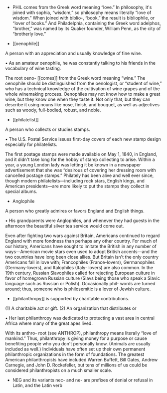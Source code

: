 - PHIL comes from the Greek word meaning “love.” In philosophy, it's joined with sophia, “wisdom,”
so  philosophy  means  literally  “love  of  wisdom.”  When  joined  with  biblio-,  “book,”  the  result  is
bibliophile, or “lover of books.” And Philadelphia, containing the Greek word adelphos, “brother,”
was named by its Quaker founder, William Penn, as the city of “brotherly love.”

- [[oenophile]] 

 A person with an appreciation and usually knowledge of fine wine. 

• As an amateur oenophile, he was constantly talking to his friends in the vocabulary of wine tasting. 

The root oeno- [[comes]] from the Greek word meaning “wine.” The oenophile should be distinguished
from the oenologist, or “student of wine,” who has a technical knowledge of the cultivation of wine
grapes and of the whole winemaking process. Oenophiles may not know how to make a great wine,
but  they  know  one  when  they  taste  it.  Not  only  that,  but  they  can  describe  it  using  nouns  like  nose,
finish, and bouquet, as well as adjectives such as woody, full-bodied, robust, and noble.

- [[philatelist]] 

 A person who collects or studies stamps. 

• The U.S. Postal Service issues first-day covers of each new stamp design especially for philatelists.

The first postage stamps were made available on May 1, 1840, in England, and it didn't take long for
the hobby of stamp collecting to arise. Within a year, a young London lady was letting it be known in
a  newspaper  advertisement  that  she  was  “desirous  of  covering  her  dressing  room  with  cancelled
postage stamps.” Philately has been alive and well ever since, though modern philatelists—including
rock stars, English kings, and American presidents—are more likely to put the stamps they collect in
special albums.

- Anglophile 

 A person who greatly admires or favors England and English things. 

•  His  grandparents  were  Anglophiles,  and  whenever  they  had  guests  in  the  afternoon  the  beautiful
silver tea service would come out. 

Even  after  fighting  two  wars  against  Britain,  Americans  continued  to  regard  England  with  more
fondness than perhaps any other country. For much of our history, Americans have sought to imitate
the British in any number of ways—American movie stars even used to adopt British accents—and
the two countries have long been close allies. But Britain isn't the only country Americans fall in love
with;  Francophiles  (France-lovers),  Germanophiles  (Germany-lovers),  and  Italophiles  (Italy-
lovers)  are  also  common.  In  the  19th  century,  Russian  Slavophiles  called  for  rejecting  European
culture in favor of homegrown Russian culture (Slavs being those who speak a Slavic language such
as  Russian  or  Polish).  Occasionally  phil-  words  are  turned  around;  thus,  someone  who  is
philosemitic is a lover of Jewish culture.

- [[philanthropy]] 
is supported by charitable contributions. 

 (1) A charitable act or gift. (2) An organization that distributes or

• Her last philanthropy was dedicated to protecting a vast area in central Africa where many of the
great apes lived. 

With  its  anthro-  root  (see  ANTHROP),  philanthropy  means  literally  “love  of  mankind.”  Thus,
philanthropy  is  giving  money  for  a  purpose  or  cause  benefiting  people  who  you  don't  personally
know.  (Animals  are  usually  included  as  well.)  Individuals  have  often  set  up  their  own  permanent
philanthropic organizations in the form of foundations. The greatest American philanthropists have
included Warren Buffett, Bill Gates, Andrew Carnegie, and John D. Rockefeller, but tens of millions
of us could be considered philanthropists on a much smaller scale.

- NEG  and  its  variants  nec-  and  ne-  are  prefixes  of  denial  or  refusal  in  Latin,  and  the  Latin  verb
